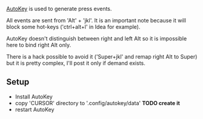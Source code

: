 
[AutoKey](https://github.com/autokey/autokey) is used to generate press events.

All events are sent from 'Alt' + 'jkl'. It is an important note because it will block some hot-keys ('ctrl+alt+l' in Idea for example).

AutoKey doesn't distinguish between right and left Alt so it is impossible here to bind right Alt only.

There is a hack possible to avoid it ('Super+jkl' and remap right Alt to Super) but it is pretty complex, I'll post it only if demand exists.


## Setup
* Install AutoKey
* copy 'CURSOR' directory to '.config/autokey/data' **TODO create it**
* restart AutoKey